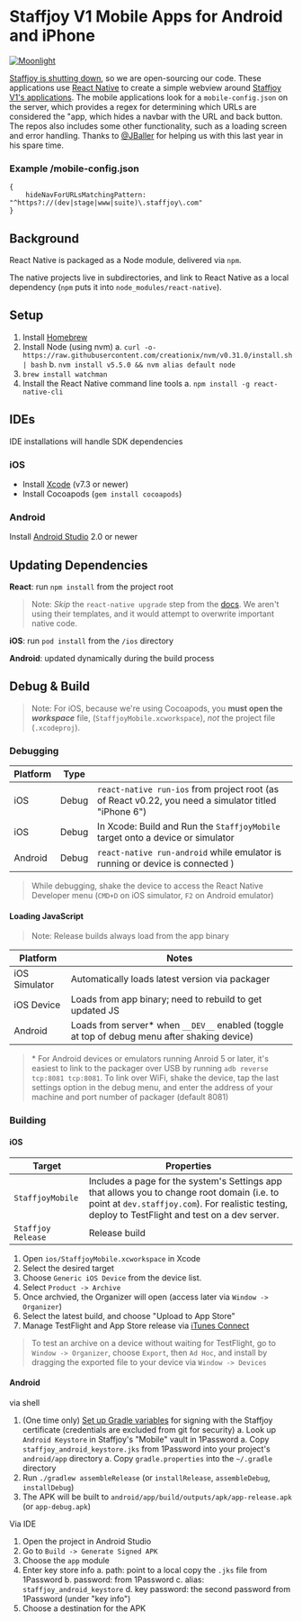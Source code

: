 # Staffjoy V1 Mobile Apps for Android and iPhone

[![Moonlight](https://img.shields.io/badge/contractors-1-brightgreen.svg)](https://moonlightwork.com/staffjoy)


[Staffjoy is shutting down](https://blog.staffjoy.com/staffjoy-is-shutting-down-39f7b5d66ef6#.ldsdqb1kp), so we are open-sourcing our code. These applications use [React Native](https://facebook.github.io/react-native/) to create a simple webview around [Staffjoy V1's applications](https://github.com/staffjoy/suite). The mobile applications look for a `mobile-config.json` on the server, which provides a regex for determining which URLs are considered the "app, which hides a navbar with the URL and back button. The repos also includes some other functionality, such as a loading screen and error handling. Thanks to [@JBaller](https://github.com/jballer) for helping us with this last year in his spare time. 

### Example /mobile-config.json

```
{
    hideNavForURLsMatchingPattern: "^https?://(dev|stage|www|suite)\.staffjoy\.com"
}
```


## Background

React Native is packaged as a Node module, delivered via `npm`.

The native projects live in subdirectories, and link to React Native as a local dependency (`npm` puts it into `node_modules/react-native`).

## Setup

1. Install [Homebrew](http://brew.sh/)
1. Install Node (using nvm)
    a. `curl -o- https://raw.githubusercontent.com/creationix/nvm/v0.31.0/install.sh | bash`
    b. `nvm install v5.5.0 && nvm alias default node`
1. `brew install watchman`
1. Install the React Native command line tools
	a. `npm install -g react-native-cli`

## IDEs

IDE installations will handle SDK dependencies

### iOS
- Install [Xcode](https://itunes.apple.com/us/app/xcode/id497799835?mt=12) (v7.3 or newer)
- Install Cocoapods (`gem install cocoapods`)

### Android
Install [Android Studio](developer.android.com/sdk) 2.0 or newer

## Updating Dependencies

**React**: run `npm install` from the project root

> Note: *Skip* the `react-native upgrade` step from the [docs](https://facebook.github.io/react-native/docs/upgrading.html#content). We aren't using their templates, and it would attempt to overwrite important native code.

**iOS**: run `pod install` from the `/ios` directory

**Android**: updated dynamically during the build process


## Debug & Build

> Note: For iOS, because we're using Cocoapods, you **must open the *workspace*** file, (`StaffjoyMobile.xcworkspace`), *not* the project file (`.xcodeproj`).

### Debugging

| Platform | Type |   |
|----------|------|---|
| iOS | Debug | `react-native run-ios` from project root (as of React v0.22, you need a simulator titled "iPhone 6") |
| iOS | Debug | In Xcode: Build and Run the `StaffjoyMobile` target onto a device or simulator |
| Android | Debug | `react-native run-android` while emulator is running or device is connected )

>  While debugging, shake the device to access the React Native Developer menu (`CMD+D` on iOS simulator, `F2` on Android emulator)

#### Loading JavaScript

> Note: Release builds always load from the app binary

| Platform | Notes |
|----------|-------|
| iOS Simulator | Automatically loads latest version via packager |
| iOS Device | Loads from app binary; need to rebuild to get updated JS |
| Android | Loads from server* when `__DEV__` enabled (toggle at top of debug menu after shaking device) |

> \* For Android devices or emulators running Anroid 5 or later, it's easiest to link to the packager over USB by running `adb reverse tcp:8081 tcp:8081`. To link over WiFi, shake the device, tap the last settings option in the debug menu, and enter the address of your machine and port number of packager (default 8081)

### Building

#### iOS

| Target | Properties |
|--------|------------|
| `StaffjoyMobile` | Includes a page for the system's Settings app that allows you to change root domain (i.e. to point at `dev.staffjoy.com`). For realistic testing, deploy to TestFlight and test on a dev server. |
| `Staffjoy Release` | Release build |

1. Open `ios/StaffjoyMobile.xcworkspace` in Xcode
1. Select the desired target
1. Choose `Generic iOS Device` from the device list.
1. Select `Product -> Archive`
1. Once archvied, the Organizer will open (access later via `Window -> Organizer`)
1. Select the latest build, and choose "Upload to App Store"
1. Manage TestFlight and App Store release via [iTunes Connect](https://itunesconnect.apple.com)

> To test an archive on a device without waiting for TestFlight, go to `Window -> Organizer`, choose `Export`, then `Ad Hoc`, and install by dragging the exported file to your device via `Window -> Devices`


#### Android

via shell

1. (One time only) [Set up Gradle variables](https://facebook.github.io/react-native/docs/signed-apk-android.html#setting-up-gradle-variables) for signing with the Staffjoy certificate (credentials are excluded from git for security)
	a. Look up `Android Keystore` in Staffjoy's "Mobile" vault in 1Password
	a. Copy `staffjoy_android_keystore.jks` from 1Password into your project's `android/app` directory
	a. Copy `gradle.properties` into the `~/.gradle` directory
2. Run `./gradlew assembleRelease` (or `installRelease`, `assembleDebug`, `installDebug`)
3. The APK will be built to `android/app/build/outputs/apk/app-release.apk` (or `app-debug.apk`)

Via IDE

1. Open the project in Android Studio
2. Go to `Build -> Generate Signed APK`
3. Choose the `app` module
4. Enter key store info
	a. path: point to a local copy the `.jks` file from 1Password
	b. password: from 1Password
	c. alias: `staffjoy_android_keystore`
	d. key password: the second password from 1Password (under "key info")
5. Choose a destination for the APK
